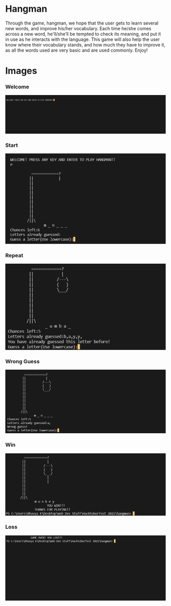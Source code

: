 # Hangman

Through the game, hangman, we hope that the user gets to learn several new words, and improve his/her vocabulary. Each time he/she comes across a new word, he'll/she’ll be tempted to check its meaning, and put it in use as he interacts with the language. This game will also help the user know where their vocabulary stands, and how much they have to improve it, as all the words used are very basic and are used commonly. Enjoy!

# Images

<h3>Welcome</h3>
<img src="images/welcome.png">

<h3>Start</h3>
<img src="images/start.png">

<h3>Repeat</h3>
<img src="images/repeat.png">

<h3>Wrong Guess</h3>
<img src="images/wrong_guess.png">

<h3>Win</h3>
<img src="images/win.png">

<h3>Loss</h3>
<img src="images/loss.png">
